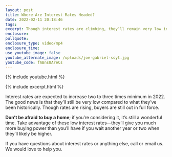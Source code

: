 ```yaml
---
layout: post
title: Where Are Interest Rates Headed?
date: 2022-02-11 20:18:46
tags:
excerpt: Though interest rates are climbing, they’ll remain very low in 2022.
enclosure:
pullquote:
enclosure_type: video/mp4
enclosure_time:
use_youtube_image: false
youtube_alternate_image: /uploads/joe-gabriel-ssyt.jpg
youtube_code: fABns8AreCs
---
```

{% include youtube.html %}

{% include excerpt.html %}

Interest rates are expected to increase two to three times minimum in 2022. The good news is that they’ll still be very low compared to what they’ve been historically. Though rates are rising, buyers are still out in full force.&nbsp;

**Don’t be afraid to buy a home**; if you’re considering it, it’s still a wonderful time. Take advantage of these low interest rates—they’ll give you much more buying power than you’ll have if you wait another year or two when they’ll likely be higher.&nbsp;

If you have questions about interest rates or anything else, call or email us. We would love to help you.
